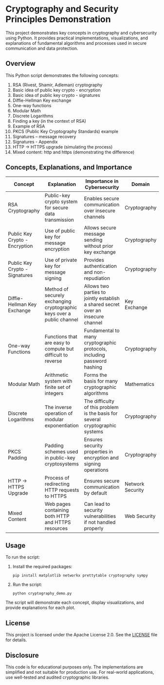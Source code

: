 # Cryptography and Security Principles Demonstration

This project demonstrates key concepts in cryptography and cybersecurity using Python. It provides practical implementations, visualizations, and explanations of fundamental algorithms and processes used in secure communication and data protection.

## Overview

This Python script demonstrates the following concepts:

1. RSA (Rivest, Shamir, Adleman) cryptography
2. Basic idea of public key crypto - encryption
3. Basic idea of public key crypto - signatures
4. Diffie-Hellman Key exchange
5. One-way functions
6. Modular Math
7. Discrete Logarithms
8. Finding a key (in the context of RSA)
9. Example of RSA
10. PKCS (Public Key Cryptography Standards) example
11. Signatures – message recovery
12. Signatures - Appendix
13. HTTP -> HTTPS upgrade (simulating the process)
14. Mixed content: http and https (demonstrating the difference)

## Concepts, Explanations, and Importance

| Concept | Explanation | Importance in Cybersecurity | Domain |
|---------|-------------|---------------------------|--------|
| RSA Cryptography | Public-key crypto system for secure data transmission | Enables secure communication over insecure channels | Cryptography |
| Public Key Crypto - Encryption | Use of public key for message encryption | Allows secure message sending without prior key exchange | Cryptography |
| Public Key Crypto - Signatures | Use of private key for message signing | Provides authentication and non-repudiation | Cryptography |
| Diffie-Hellman Key Exchange | Method of securely exchanging cryptographic keys over a public channel | Allows two parties to jointly establish a shared secret over an insecure channel | Key Exchange |
| One-way Functions | Functions that are easy to compute but difficult to reverse | Fundamental to many cryptographic protocols, including password hashing | Cryptography |
| Modular Math | Arithmetic system with finite set of integers | Forms the basis for many cryptographic algorithms | Mathematics |
| Discrete Logarithms | The inverse operation of modular exponentiation | The difficulty of this problem is the basis for several cryptographic systems | Cryptography |
| PKCS Padding | Padding schemes used in public-key cryptosystems | Ensures security properties in encryption and signing operations | Cryptography |
| HTTP -> HTTPS Upgrade | Process of redirecting HTTP requests to HTTPS | Ensures secure communication by default | Network Security |
| Mixed Content | Web pages containing both HTTP and HTTPS resources | Can lead to security vulnerabilities if not handled properly | Web Security |

## Usage

To run the script:

1. Install the required packages:
   ```
   pip install matplotlib networkx prettytable cryptography sympy
   ```

2. Run the script:
   ```
   python cryptography_demo.py
   ```

The script will demonstrate each concept, display visualizations, and provide explanations for each plot.

## License

This project is licensed under the Apache License 2.0. See the [LICENSE](LICENSE) file for details.

## Disclosure

This code is for educational purposes only. The implementations are simplified and not suitable for production use. For real-world applications, use well-tested and audited cryptographic libraries.
